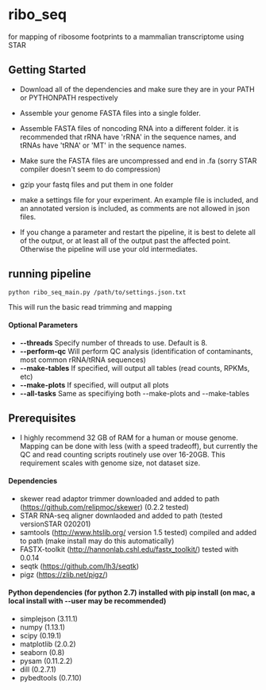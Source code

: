 # ribo_seq

for mapping of ribosome footprints to a mammalian transcriptome using STAR

## Getting Started
*   Download all of the dependencies and make sure they are in your PATH or PYTHONPATH respectively
*   Assemble your genome FASTA files into a single folder.
*   Assemble FASTA files of noncoding RNA into a different folder. it is recommended that rRNA have 'rRNA' in the sequence names, and tRNAs have 'tRNA' or 'MT' in the sequence names.
*   Make sure the FASTA files are uncompressed and end in .fa (sorry STAR compiler doesn't seem to do compression)
*   gzip your fastq files and put them in one folder
*   make a settings file for your experiment. An example file is included, and an annotated version is included, as comments are not allowed in json files.

*   If you change a parameter and restart the pipeline, it is best to delete all of the output, or at least all of the output past the affected point. Otherwise the pipeline will use your old intermediates.

## running pipeline
`python ribo_seq_main.py /path/to/settings.json.txt`


This will run the basic read trimming and mapping

#### Optional Parameters
* **--threads**   Specify number of threads to use. Default is 8.
* **--perform-qc**  Will perform QC analysis (identification of contaminants, most common rRNA/tRNA sequences)
* **--make-tables**   If specified, will output all tables (read counts, RPKMs, etc)
* **--make-plots**    If specified, will output all plots
* **--all-tasks**     Same as specifiying both --make-plots and --make-tables

## Prerequisites
*   I highly recommend 32 GB of RAM for a human or mouse genome. Mapping can be done with less (with a speed tradeoff), but currently the QC and read counting scripts routinely use over 16-20GB. This requirement scales with genome size, not dataset size.

#### Dependencies
*   skewer read adaptor trimmer downloaded and added to path (https://github.com/relipmoc/skewer) (0.2.2 tested)
*   STAR RNA-seq aligner downlaoded and added to path (tested versionSTAR 020201)
*   samtools (http://www.htslib.org/ version 1.5 tested) compiled and added to path (make install may do this automatically)
*   FASTX-toolkit (http://hannonlab.cshl.edu/fastx_toolkit/) tested with 0.0.14
*   seqtk (https://github.com/lh3/seqtk)
*   pigz (https://zlib.net/pigz/)

#### Python dependencies (for python 2.7) installed with pip install (on mac, a local install with --user may be recommended)
*   simplejson (3.11.1)
*   numpy (1.13.1)
*   scipy (0.19.1)
*   matplotlib (2.0.2)
*   seaborn (0.8)
*   pysam (0.11.2.2)
*   dill (0.2.7.1)
*   pybedtools (0.7.10)
